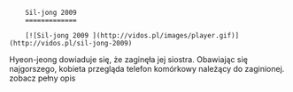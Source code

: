 
        Sil-jong 2009 
        =============
        
        [![Sil-jong 2009 ](http://vidos.pl/images/player.gif)](http://vidos.pl/sil-jong-2009)
        
        
 Hyeon-jeong dowiaduje się, że zaginęła jej siostra. Obawiając się najgorszego, kobieta przegląda telefon komórkowy należący do zaginionej. zobacz pełny opis
    